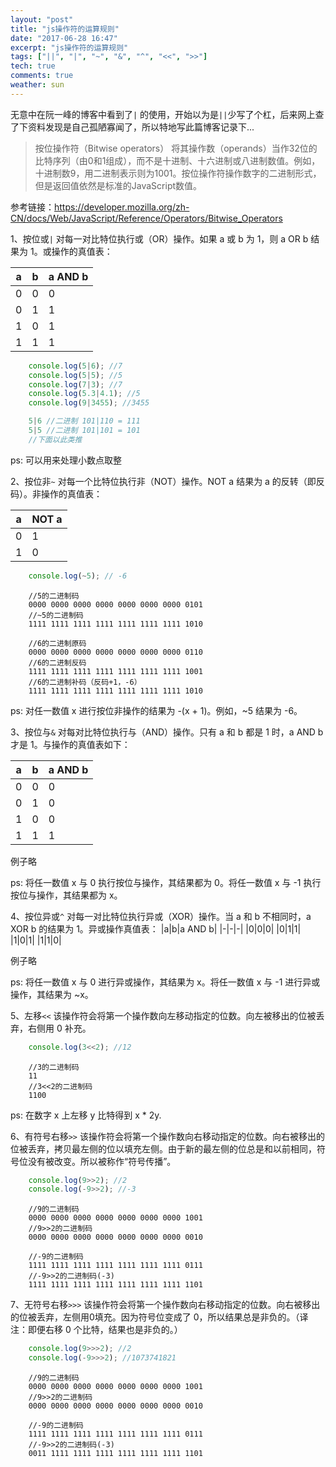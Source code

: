 ```yaml
---
layout: "post"
title: "js操作符的运算规则"
date: "2017-06-28 16:47"
excerpt: "js操作符的运算规则"
tags: ["||", "|", "~", "&", "^", "<<", ">>"]
tech: true
comments: true
weather: sun
---
```



无意中在阮一峰的博客中看到了`|` 的使用，开始以为是`||`少写了个杠，后来网上查了下资料发现是自己孤陋寡闻了，所以特地写此篇博客记录下...
> 按位操作符（Bitwise operators） 将其操作数（operands）当作32位的比特序列（由0和1组成），而不是十进制、十六进制或八进制数值。例如，十进制数9，用二进制表示则为1001。按位操作符操作数字的二进制形式，但是返回值依然是标准的JavaScript数值。

参考链接：<https://developer.mozilla.org/zh-CN/docs/Web/JavaScript/Reference/Operators/Bitwise_Operators>

1、按位或`|`
对每一对比特位执行或（OR）操作。如果 a 或 b 为 1，则 a OR b 结果为 1。或操作的真值表：

| a    | b    |  a AND b  |
| ---  | ---  | --------- |
|0|0|0|
|0|1|1|
|1|0|1|
|1|1|1|

``` javascript
    console.log(5|6); //7
    console.log(5|5); //5
    console.log(7|3); //7
    console.log(5.3|4.1); //5
    console.log(9|3455); //3455
```

```javascript
    5|6 //二进制 101|110 = 111
    5|5 //二进制 101|101 = 101
    //下面以此类推
```
ps: 可以用来处理小数点取整


2、按位非`~`
对每一个比特位执行非（NOT）操作。NOT a 结果为 a 的反转（即反码）。非操作的真值表：

|a|NOT a|
|-|-|
|0|1|
|1|0|


``` javascript
    console.log(~5); // -6
```

```
    //5的二进制码
    0000 0000 0000 0000 0000 0000 0000 0101
    //~5的二进制码
    1111 1111 1111 1111 1111 1111 1111 1010

    //6的二进制原码
    0000 0000 0000 0000 0000 0000 0000 0110
    //6的二进制反码
    1111 1111 1111 1111 1111 1111 1111 1001
    //6的二进制补码（反码+1，-6）
    1111 1111 1111 1111 1111 1111 1111 1010
```

ps: 对任一数值 x 进行按位非操作的结果为 -(x + 1)。例如，~5 结果为 -6。


3、按位与`&`
对每对比特位执行与（AND）操作。只有 a 和 b 都是 1 时，a AND b 才是 1。与操作的真值表如下：

|a|b|a AND b|
|-|-|-|
|0|0|0|
|0|1|0|
|1|0|0|
|1|1|1|

例子略

ps: 将任一数值 x 与 0 执行按位与操作，其结果都为 0。将任一数值 x 与 -1 执行按位与操作，其结果都为 x。


4、按位异或`^`
对每一对比特位执行异或（XOR）操作。当 a 和 b 不相同时，a XOR b 的结果为 1。异或操作真值表：
|a|b|a AND b|
|-|-|-|
|0|0|0|
|0|1|1|
|1|0|1|
|1|1|0|

例子略

ps: 将任一数值 x 与 0 进行异或操作，其结果为 x。将任一数值 x 与 -1 进行异或操作，其结果为 ~x。


5、左移`<<`
该操作符会将第一个操作数向左移动指定的位数。向左被移出的位被丢弃，右侧用 0 补充。

``` javascript
    console.log(3<<2); //12
```

```
    //3的二进制码
    11
    //3<<2的二进制码
    1100
```

ps: 在数字 x 上左移 y 比特得到 x * 2y.


6、有符号右移`>>`
该操作符会将第一个操作数向右移动指定的位数。向右被移出的位被丢弃，拷贝最左侧的位以填充左侧。由于新的最左侧的位总是和以前相同，符号位没有被改变。所以被称作“符号传播”。

``` javascript
    console.log(9>>2); //2
    console.log(-9>>2); //-3
```

```
    //9的二进制码
    0000 0000 0000 0000 0000 0000 0000 1001
    //9>>2的二进制码
    0000 0000 0000 0000 0000 0000 0000 0010

    //-9的二进制码
    1111 1111 1111 1111 1111 1111 1111 0111
    //-9>>2的二进制码(-3)
    1111 1111 1111 1111 1111 1111 1111 1101
```


7、无符号右移`>>>`
该操作符会将第一个操作数向右移动指定的位数。向右被移出的位被丢弃，左侧用0填充。因为符号位变成了 0，所以结果总是非负的。（译注：即便右移 0 个比特，结果也是非负的。）

``` javascript
    console.log(9>>>2); //2
    console.log(-9>>>2); //1073741821
```

```
    //9的二进制码
    0000 0000 0000 0000 0000 0000 0000 1001
    //9>>2的二进制码
    0000 0000 0000 0000 0000 0000 0000 0010

    //-9的二进制码
    1111 1111 1111 1111 1111 1111 1111 0111
    //-9>>2的二进制码(-3)
    0011 1111 1111 1111 1111 1111 1111 1101
```
